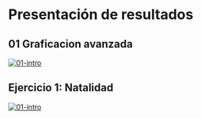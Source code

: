 # Presentación de resultados

## 01 Graficacion avanzada
[![01-intro](https://colab.research.google.com/assets/colab-badge.svg)](https://colab.research.google.com/github/davidbetancur8/Biomedica/blob/master/ds_2021/04-presentacion_de_datos/01-graficacion_avanzada.ipynb)

## Ejercicio 1: Natalidad
[![01-intro](https://colab.research.google.com/assets/colab-badge.svg)](https://colab.research.google.com/github/davidbetancur8/Biomedica/blob/master/ds_2021/04-presentacion_de_datos/nacimientos.ipynb)
